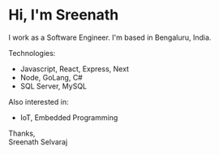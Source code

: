 # Hi, I'm Sreenath

I work as a Software Engineer. I'm based in Bengaluru, India. 

Technologies:
- Javascript, React, Express, Next
- Node, GoLang, C#
- SQL Server, MySQL

Also interested in:
- IoT, Embedded Programming

Thanks,  
Sreenath Selvaraj  
